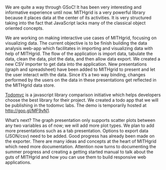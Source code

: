 We are quite a way through GSoC! It has been very interesting and informative experience until now. MITHgrid is a very powerful library because it places data at the center of its activities. It is very structured taking into the fact that JavaScript lacks many of the classical object oriented concepts.

We are working on making interactive use cases of MITHgrid, focusing on visualizing data. The current objective is to be finish building the data analysis web-app which facilitates in importing and visualizing data with help of MITHgrid. The flow of the application is import data, tabulate the data, clean the data, plot the data, and then allow data export. We created a new CSV importer to get data into the application. New presentations (graph and spreadsheet) have been added to MITHgrid to present and let the user interact with the data. Since it’s a two way binding, changes performed by the users on the data in these presentations get reflected in the MITHgrid data store.

[Todomvc](http://todomvc.com/) is a javascript library comparison initiative which helps developers choose the best library for their project. We created a todo app that we will be publishing in the todomvc labs. The demo is temporarily hosted at <http://goo.gl/MF9vN1>.

What’s next? The graph presentation only supports scatter plots between any two variables as of now; we will add more plot types. We plan to add more presentations such as a tab presentation. Options to export data (JSON/csv) need to be added. Good progress has already been made on the exporter. There are many ideas and concepts at the heart of MITHgrid which need more documentation. Attention now turns to documenting the summer progress and creating a getting started manual to talk about the guts of MITHgrid and how you can use them to build responsive web applications.